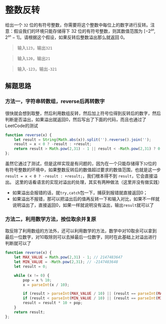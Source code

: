 # 整数反转
给出一个 `32` 位的有符号整数，你需要将这个整数中每位上的数字进行反转。注意：假设我们的环境只能存储得下 32 位的有符号整数，则其数值范围为 [−2³¹,  2³¹ − 1]。请根据这个假设，如果反转后整数溢出那么就返回 0。
> 输入`123`，输出`321`

> 输入`120`，输出`21`

> 输入`-123`，输出`-321`

## 解题思路
### 方法一，字符串转数组，reverse后再转数字
很快就会想到取整，然后利用数组反转，然后加上符号位得到反转后的数字，然后判断是否溢出，如果溢出就返回0，然后写出了下面的代码，而且也通过了LeetCode的测试
```js
function reverse(x) {
    let result = String(Math.abs(x)).split('').reverse().join('');
    result = x < 0 ? -result : +result;
    return result > Math.pow(2,31) - 1 || result < -Math.pow(2,31) ? 0 : result;
};
```
虽然它通过了测试，但是这样实现是有问题的，因为在一个只能存储得下`32`位的有符号整数的环境中，如果整数反转后的数值超过要求的数值范围，也就是这一步`result = x < 0 ? -result : +result;`，我们根本得不到 `result`，它会直接溢出。
这里的话看语言的实现对溢出的处理，其实有两种做法（这里并没有做实践）
- 如果溢出会报错的话，就`try,catch`包一下，捕获到报错就直接返回0；
- 如果溢出不报错，那可以把溢出后的值再反转一下和输入对比，如果不一样就说明溢出了，直接返回0，如果一样就说明没有溢出，输出`result`就可以了

### 方法二，利用数学方法，按位取余并复原
取反除了利用数组的方法外，还可以利用数学的方法，数学中对10取余可以拿到最后一位数字，对10取除则可以去掉最后一位数字，同时在此基础上对溢出进行判断就可以了

```js
function reverse(x) {
    let MAX_VALUE = Math.pow(2,31) - 1; // 2147483647
    let MIN_VALUE = -Math.pow(2,31); // -2147483648
    let result = 0;

    while (x != 0) {
        pop = x % 10;
        x = parseInt(x / 10);

        if (result > parseInt(MAX_VALUE / 10) || (result == parseInt(MAX_VALUE / 10) && pop > 7)) return 0;
        if (result < parseInt(MIN_VALUE / 10) || (result == parseInt(MIN_VALUE / 10) && pop < -8)) return 0;
        result = result * 10 + pop;
    }
    return result;
};
```








